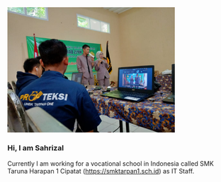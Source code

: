 <img src="https://github.com/sahrizalaf/sahrizalaf/blob/master/profile_pict.jpg" width="75%">

### Hi, I am Sahrizal
Currently I am working for a vocational school in Indonesia called SMK Taruna Harapan 1 Cipatat (https://smktarpan1.sch.id) as IT Staff.
